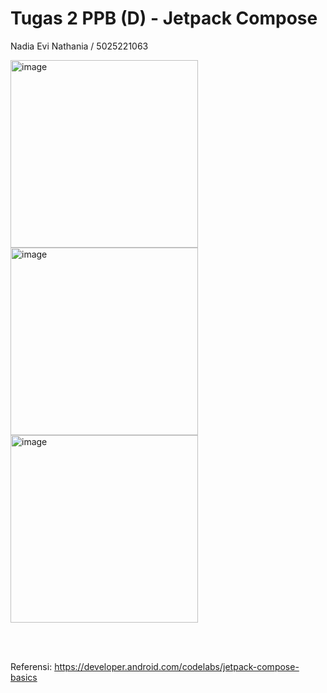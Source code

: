 # Tugas 2 PPB (D) - Jetpack Compose

Nadia Evi Nathania / 5025221063

<img width="300" alt="image" src="https://github.com/user-attachments/assets/7fdd5974-0f34-4801-a563-2a326f52d62a">
<img width="300" alt="image" src="https://github.com/user-attachments/assets/64f96ddd-0774-4ba9-856f-f1a9b56fb1aa">
<img width="300" alt="image" src="https://github.com/user-attachments/assets/2ba31242-e8d4-4c9c-ba00-8c9b0137c875">

<br><br>

Referensi: https://developer.android.com/codelabs/jetpack-compose-basics
